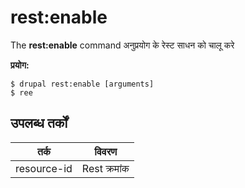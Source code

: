 # rest:enable
The **rest:enable** command अनुप्रयोग के रेस्ट साधन को चालू करे

**प्रयोग:**
```
$ drupal rest:enable [arguments] 
$ ree  
```

## उपलब्ध तर्कों  
तर्क | विवरण
---------|-------------
resource-id | Rest क्रमांक
